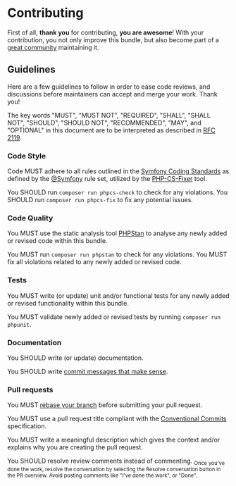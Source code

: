 # Contributing

First of all, **thank you** for contributing, **you are awesome**! With your contribution, you not only improve this
bundle, but also become part of a [great community](https://github.com/nelmio/NelmioApiDocBundle/graphs/contributors)
maintaining it.

## Guidelines

Here are a few guidelines to follow in order to ease code reviews, and discussions before maintainers can accept and
merge your work. Thank you!

The key words "MUST", "MUST NOT", "REQUIRED", "SHALL", "SHALL NOT", "SHOULD", "SHOULD NOT",
"RECOMMENDED",  "MAY", and "OPTIONAL" in this document are to be interpreted as described in
[RFC 2119](https://datatracker.ietf.org/doc/html/rfc2119).

### Code Style

Code MUST adhere to all rules outlined in the
[Symfony Coding Standards](https://symfony.com/doc/current/contributing/code/standards.html) as
defined by the [@Symfony](https://github.com/PHP-CS-Fixer/PHP-CS-Fixer/blob/master/doc/ruleSets/Symfony.rst) rule set,
utilized by the [PHP-CS-Fixer](https://cs.symfony.com) tool.

You SHOULD run `composer run phpcs-check` to check for any violations. You SHOULD run `composer run phpcs-fix` to
fix any potential issues.

### Code Quality

You MUST use the static analysis tool [PHPStan](https://phpstan.org/) to analyse any newly added or revised code within
this bundle.

You MUST run `composer run phpstan` to check for any violations. You MUST fix all violations related to any newly added
or revised code.

### Tests

You MUST write (or update) unit and/or functional tests for any newly added or revised functionality within this bundle.

You MUST validate newly added or revised tests by running `composer run phpunit`.

### Documentation

You SHOULD write (or update) documentation.

You SHOULD write
[commit messages that make sense](https://tbaggery.com/2008/04/19/a-note-about-git-commit-messages.html).

### Pull requests

You MUST [rebase your branch](https://git-scm.com/book/en/v2/Git-Branching-Rebasing) before submitting your pull request.

You MUST use a pull request title compliant with the [Conventional Commits](https://www.conventionalcommits.org/en/v1.0.0/) specification.

You MUST write a meaningful description which gives the context and/or explains why you
are creating the pull request.

You SHOULD resolve review comments instead of commenting.
<sub>Once you've done the work, resolve the conversation by selecting the Resolve conversation button in the PR overview. Avoid posting comments like "I've done the work", or "Done".</sub>